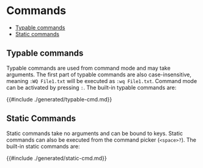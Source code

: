# Commands

- [Typable commands](#typable-commands)
- [Static commands](#static-commands)

## Typable commands

Typable commands are used from command mode and may take arguments. The first part of typable commands are also case-insensitive, meaning `:WQ File1.txt` will be executed as `:wq File1.txt`. Command mode can be activated by pressing `:`. The built-in typable commands are:

{{#include ./generated/typable-cmd.md}}

## Static Commands

Static commands take no arguments and can be bound to keys. Static commands can also be executed from the command picker (`<space>?`). The built-in static commands are:

{{#include ./generated/static-cmd.md}}

